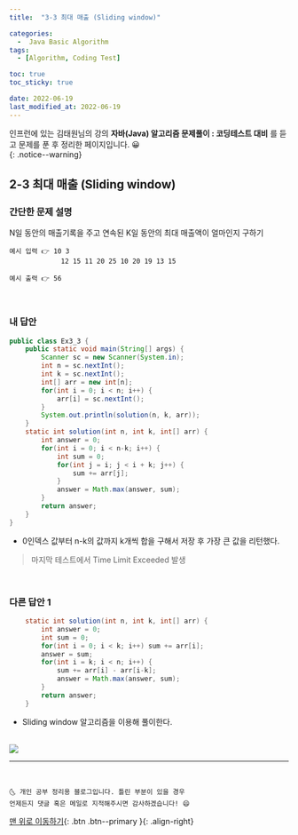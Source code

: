 ```yaml
---
title:  "3-3 최대 매출 (Sliding window)" 

categories:
  -  Java Basic Algorithm
tags:
  - [Algorithm, Coding Test]

toc: true
toc_sticky: true

date: 2022-06-19
last_modified_at: 2022-06-19
---
```


인프런에 있는 김태원님의 강의 **자바(Java) 알고리즘 문제풀이 : 코딩테스트 대비** 를 듣고 문제를 푼 후 정리한 페이지입니다. 😀  
{: .notice--warning}

## 2-3 최대 매출 (Sliding window)

### 간단한 문제 설명


 N일 동안의 매출기록을 주고 연속된 K일 동안의 최대 매출액이 얼마인지 구하기
```
예시 입력 👉 10 3
		     12 15 11 20 25 10 20 19 13 15

예시 출력 👉 56
```

<br>

### 내 답안


```java
public class Ex3_3 {
	public static void main(String[] args) {
		Scanner sc = new Scanner(System.in);
		int n = sc.nextInt();
		int k = sc.nextInt();
		int[] arr = new int[n];
		for(int i = 0; i < n; i++) {
			arr[i] = sc.nextInt();
		}
		System.out.println(solution(n, k, arr));
	}
	static int solution(int n, int k, int[] arr) {
		int answer = 0;	
		for(int i = 0; i < n-k; i++) {
			int sum = 0;
			for(int j = i; j < i + k; j++) { 
				sum += arr[j];
			}
			answer = Math.max(answer, sum);
		}
		return answer;
	}
}

```
  - 0인덱스 값부터 n-k의 값까지 k개씩 합을 구해서 저장 후 가장 큰 값을 리턴했다.
  > 마지막 테스트에서 Time Limit Exceeded 발생 

<br>

### 다른 답안 1

```java
	static int solution(int n, int k, int[] arr) {
		int answer = 0;	
		int sum = 0;
		for(int i = 0; i < k; i++) sum += arr[i];
		answer = sum;
		for(int i = k; i < n; i++) {
			sum += arr[i] - arr[i-k];
			answer = Math.max(answer, sum);
		}
		return answer;
	}

```
- Sliding window 알고리즘을 이용해 풀이한다.<br><br>
<img src="https://user-images.githubusercontent.com/83283010/174473249-e5d7077c-f6b2-4cc7-99aa-5eb9a354973c.png">


***
<br>

    🌜 개인 공부 정리용 블로그입니다. 틀린 부분이 있을 경우 
    언제든지 댓글 혹은 메일로 지적해주시면 감사하겠습니다! 😄

[맨 위로 이동하기](#){: .btn .btn--primary }{: .align-right}